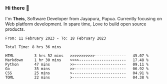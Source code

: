 ### Hi there 👋

I'm <b>Theis</b>, Software Developer from Jayapura, Papua. Currently focusing on Web platform development. In spare time, Love to build open source products.



 
 <!--START_SECTION:waka-->

```text
From: 11 February 2023 - To: 18 February 2023

Total Time: 8 hrs 36 mins

HTML         3 hrs 52 mins   >>>>>>>>>>>--------------   45.07 %
Markdown     1 hr 30 mins    >>>>---------------------   17.48 %
Python       47 mins         >>-----------------------   09.11 %
Go           35 mins         >>-----------------------   06.92 %
CSS          25 mins         >------------------------   04.91 %
TOML         22 mins         >------------------------   04.38 %
```

<!--END_SECTION:waka-->
